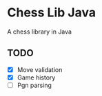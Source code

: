 Chess Lib Java
==============

A chess library in Java

TODO
----

- [X] Move validation
- [X] Game history
- [ ] Pgn parsing